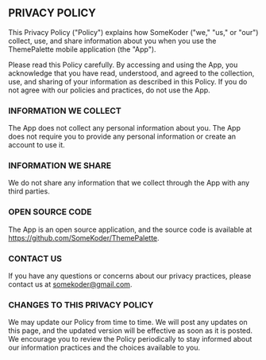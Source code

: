 ## PRIVACY POLICY

This Privacy Policy ("Policy") explains how SomeKoder ("we," "us," or "our") collect, use, and share information about you when you use the ThemePalette mobile application (the "App").

Please read this Policy carefully. By accessing and using the App, you acknowledge that you have read, understood, and agreed to the collection, use, and sharing of your information as described in this Policy. If you do not agree with our policies and practices, do not use the App.

### INFORMATION WE COLLECT
The App does not collect any personal information about you. The App does not require you to provide any personal information or create an account to use it.

### INFORMATION WE SHARE
We do not share any information that we collect through the App with any third parties.

### OPEN SOURCE CODE
The App is an open source application, and the source code is available at https://github.com/SomeKoder/ThemePalette.

### CONTACT US
If you have any questions or concerns about our privacy practices, please contact us at somekoder@gmail.com.

### CHANGES TO THIS PRIVACY POLICY
We may update our Policy from time to time. We will post any updates on this page, and the updated version will be effective as soon as it is posted. We encourage you to review the Policy periodically to stay informed about our information practices and the choices available to you.
